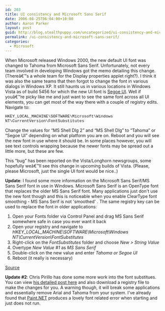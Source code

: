 ```yaml
---
id: 203
title: UI consistency and Microsoft Sans Serif
date: 2006-08-25T06:04:00+10:00
author: Aaron Parker
layout: post
guid: http://blog.stealthpuppy.com/uncategorized/ui-consistency-and-microsoft-sans-serif
permalink: /ui-consistency-and-microsoft-sans-serif/
categories:
  - Microsoft
---
```

When Microsoft released Windows 2000, the new default UI font was changed to Tahoma from Microsoft Sans Serif. Unfortunately, not every team involved in developing Windows got the memo detailing this change. (Thereâ€™s a whole team for the Display properties applet right?). I think it was also the same teams that then forgot to change the font in various dialogs in Windows XP. It still haunts us in various locations in Windows Vista as of build 5456 for which the new UI font is [Segoe UI](http://msdn.microsoft.com/library/en-us/UxGuide/UXGuide/Visuals/Fonts/Fonts.asp?frame=true). Well if youâ€™re picky like me and just want to see the same font across all UI elements, you can get most of the way there with a couple of registry edits. Navigate to:

<font face="Courier New" size="2">HKEY_LOCAL_MACHINE\SOFTWARE\Microsoft\Windows NT\CurrentVersion\FontSubstitutes</font>

Change the values for &#8220;MS Shell Dlg 2&#8221; and &#8220;MS Shell Dlg&#8221; to &#8220;Tahoma&#8221; or &#8220;Segoe UI&#8221; depending on what platform you are on. Reboot and you will see the new font in use where it should be. In some places however, you will see text controls wrapping because the newer fonts may be spread out a little more, but these are few.

This &#8220;bug&#8221; has been reported on the Vista/Longhorn newsgroups, some hopefully weâ€™ll see this change in upcoming builds of Vista. (Please, please Microsoft, just the single UI font would be nice..)

**Update**: I found some more information on the Microsoft Sans Serif/MS Sans Serif font in use in Windows. Microsoft Sans Serif is an OpenType font that replaces the older MS Sans Serif font. Many applications just don't use the new font though and this is noticeable when you enable ClearType font smoothing - MS Sans Serif is not 'smoothed' . The same registry key can be used to replace the font in older applications:

  1. Open your Fonts folder via Control Panel and drag MS Sans Serif somewhere safe in case you ever want it back
  2. Open your registry and navigate to <span style="font-style: italic">HKEY_LOCAL_MACHINE\SOFTWARE\Microsoft\Windows NT\CurrentVersion\FontSubstitutes</span>
  3. Right-click on the <span style="font-style: italic">FontSubstitutes </span>folder and choose <span style="font-style: italic">New > String Value</span>
  4. Overtype <span style="font-style: italic">New Value #1</span> as <span style="font-style: italic">MS Sans Serif</span>
  5. Double-click on the new value and enter <span style="font-style: italic">Tahoma or Segoe UI<br /> </span>
  6. Reboot (it really is necessary)

[Source](http://damieng.blogspot.com/2006/04/cleartype-smoothed-fonts-and-bane-of.html)

**Update #2**: Chris Pirillo has done some more work into the font substitues. You can view [his detailed post here](http://chris.pirillo.com/2006/09/26/fix-windows-vistas-fonts/) and also download a registry file to make the changes for you. A warning though, it will break some applications and essentially remove Arial and Tahoma from your system. I've already found that [Paint.NET](http://www.getpaint.net/redirect/getpdn.html) produces a lovely font related error when starting and just does not run.